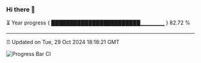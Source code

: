### Hi there 👋

⏳ Year progress { ████████████████████████▁▁▁▁▁▁ } 82.72 %

---

⏰ Updated on Tue, 29 Oct 2024 18:18:21 GMT

![Progress Bar CI](https://github.com/liununu/liununu/workflows/Progress%20Bar%20CI/badge.svg)
